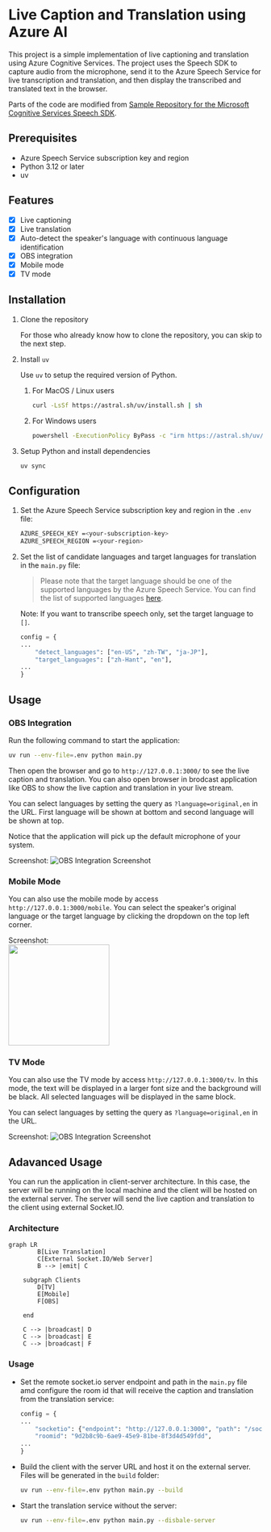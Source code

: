 # Live Caption and Translation using Azure AI

This project is a simple implementation of live captioning and translation using Azure Cognitive Services. The project uses the Speech SDK to capture audio from the microphone, send it to the Azure Speech Service for live transcription and translation, and then display the transcribed and translated text in the browser.

Parts of the code are modified from [Sample Repository for the Microsoft Cognitive Services Speech SDK](https://github.com/Azure-Samples/cognitive-services-speech-sdk).

## Prerequisites

- Azure Speech Service subscription key and region
- Python 3.12 or later
- uv

## Features

- [x] Live captioning
- [x] Live translation
- [x] Auto-detect the speaker's language with continuous language identification
- [x] OBS integration
- [x] Mobile mode
- [x] TV mode

## Installation

1. Clone the repository

    For those who already know how to clone the repository, you can skip to the next step.

2. Install `uv`

    Use `uv` to setup the required version of Python.

    1. For MacOS / Linux users

        ```bash
        curl -LsSf https://astral.sh/uv/install.sh | sh
        ```

    2. For Windows users

        ```bash
        powershell -ExecutionPolicy ByPass -c "irm https://astral.sh/uv/install.ps1 | iex"
        ```

3. Setup Python and install dependencies

    ```bash
    uv sync
    ```

## Configuration

1. Set the Azure Speech Service subscription key and region in the `.env` file:

    ```bash
    AZURE_SPEECH_KEY =<your-subscription-key>
    AZURE_SPEECH_REGION =<your-region>
    ```

2. Set the list of candidate languages and target languages for translation in the `main.py` file:
    > Please note that the target language should be one of the supported languages by the Azure Speech Service. You can find the list of supported languages [here](https://docs.microsoft.com/en-us/azure/cognitive-services/speech-service/language-support).

    Note: If you want to transcribe speech only, set the target language to `[]`.

    ```python
    config = {
    ...
        "detect_languages": ["en-US", "zh-TW", "ja-JP"],
        "target_languages": ["zh-Hant", "en"],
    ...
    }
    ```

## Usage

### OBS Integration

Run the following command to start the application:

```bash
uv run --env-file=.env python main.py 
```

Then open the browser and go to `http://127.0.0.1:3000/` to see the live caption and translation. You can also open browser in brodcast application like OBS to show the live caption and translation in your live stream.

You can select languages by setting the query as `?language=original,en` in the URL. First language will be shown at bottom and second language will be shown at top.

Notice that the application will pick up the default microphone of your system.

Screenshot:
![OBS Integration Screenshot](./static/obs.png)

### Mobile Mode

You can also use the mobile mode by access `http://127.0.0.1:3000/mobile`. You can select the speaker's original language or the target language by clicking the dropdown on the top left corner.

<summary>Screenshot:</summary>
<img src="./static/mobile.jpg" width="200px"/>

### TV Mode

You can also use the TV mode by access `http://127.0.0.1:3000/tv`. In this mode, the text will be displayed in a larger font size and the background will be black. All selected languages will be displayed in the same block.

You can select languages by setting the query as `?language=original,en` in the URL.

Screenshot:
![OBS Integration Screenshot](./static/tv.png)

## Adavanced Usage

You can run the application in client-server architecture. In this case, the server will be running on the local machine and the client will be hosted on the external server. The server will send the live caption and translation to the client using external Socket.IO.

### Architecture

```mermaid
graph LR
        B[Live Translation]
        C[External Socket.IO/Web Server]
        B --> |emit| C

    subgraph Clients
        D[TV]
        E[Mobile]
        F[OBS]

    end

    C --> |broadcast| D
    C --> |broadcast| E
    C --> |broadcast| F
```

### Usage

- Set the remote socket.io server endpoint and path in the `main.py` file amd configure the  room id that will receive the caption and translation from the translation service:

    ```python
    config = {
    ...
        "socketio": {"endpoint": "http://127.0.0.1:3000", "path": "/socket.io"},
        "roomid": "9d2b8c9b-6ae9-45e9-81be-8f3d4d549fdd",
    ...
    }
    ```

- Build the client with the server URL and host it on the external server. Files will be generated in the `build` folder:

    ```bash
    uv run --env-file=.env python main.py --build
    ```

- Start the translation service without the server:

    ```bash
    uv run --env-file=.env python main.py --disbale-server
    ```
